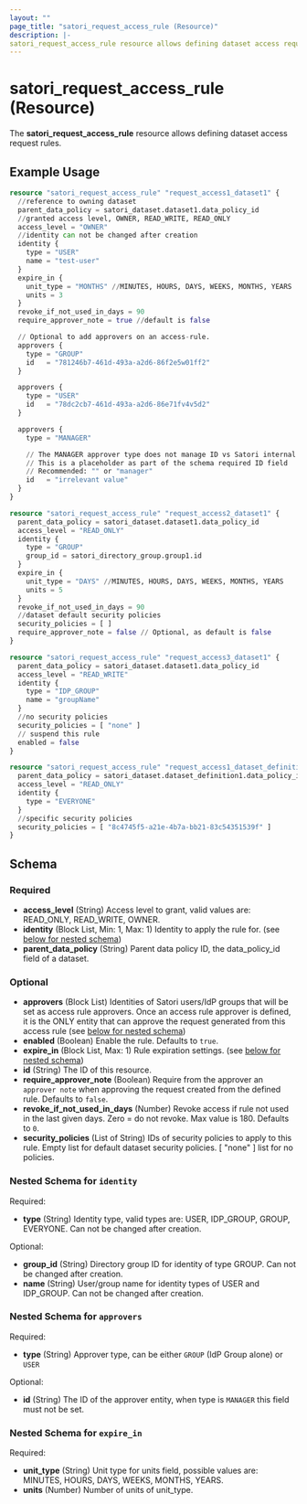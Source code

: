 ```yaml
---
layout: ""
page_title: "satori_request_access_rule (Resource)"
description: |-
satori_request_access_rule resource allows defining dataset access request rules.
---
```


# satori_request_access_rule (Resource)

The **satori_request_access_rule** resource allows defining dataset access request rules.

## Example Usage

```terraform
resource "satori_request_access_rule" "request_access1_dataset1" {
  //reference to owning dataset
  parent_data_policy = satori_dataset.dataset1.data_policy_id
  //granted access level, OWNER, READ_WRITE, READ_ONLY
  access_level = "OWNER"
  //identity can not be changed after creation
  identity {
    type = "USER"
    name = "test-user"
  }
  expire_in {
    unit_type = "MONTHS" //MINUTES, HOURS, DAYS, WEEKS, MONTHS, YEARS
    units = 3
  }
  revoke_if_not_used_in_days = 90
  require_approver_note = true //default is false

  // Optional to add approvers on an access-rule.
  approvers {
    type = "GROUP"
    id   = "781246b7-461d-493a-a2d6-86f2e5w01ff2"
  }

  approvers {
    type = "USER"
    id   = "78dc2cb7-461d-493a-a2d6-86e71fv4v5d2"
  }

  approvers {
    type = "MANAGER"

    // The MANAGER approver type does not manage ID vs Satori internal ID
    // This is a placeholder as part of the schema required ID field
    // Recommended: "" or "manager"
    id   = "irrelevant value"
  }
}

resource "satori_request_access_rule" "request_access2_dataset1" {
  parent_data_policy = satori_dataset.dataset1.data_policy_id
  access_level = "READ_ONLY"
  identity {
    type = "GROUP"
    group_id = satori_directory_group.group1.id
  }
  expire_in {
    unit_type = "DAYS" //MINUTES, HOURS, DAYS, WEEKS, MONTHS, YEARS
    units = 5
  }
  revoke_if_not_used_in_days = 90
  //dataset default security policies
  security_policies = [ ]
  require_approver_note = false // Optional, as default is false
}

resource "satori_request_access_rule" "request_access3_dataset1" {
  parent_data_policy = satori_dataset.dataset1.data_policy_id
  access_level = "READ_WRITE"
  identity {
    type = "IDP_GROUP"
    name = "groupName"
  }
  //no security policies
  security_policies = [ "none" ]
  // suspend this rule
  enabled = false
}

resource "satori_request_access_rule" "request_access1_dataset_definition1" {
  parent_data_policy = satori_dataset.dataset_definition1.data_policy_id
  access_level = "READ_ONLY"
  identity {
    type = "EVERYONE"
  }
  //specific security policies
  security_policies = [ "8c4745f5-a21e-4b7a-bb21-83c54351539f" ]
}
```

<!-- schema generated by tfplugindocs -->
## Schema

### Required

- **access_level** (String) Access level to grant, valid values are: READ_ONLY, READ_WRITE, OWNER.
- **identity** (Block List, Min: 1, Max: 1) Identity to apply the rule for. (see [below for nested schema](#nestedblock--identity))
- **parent_data_policy** (String) Parent data policy ID, the data_policy_id field of a dataset.

### Optional

- **approvers** (Block List) Identities of Satori users/IdP groups that will be set as access rule approvers. Once an access rule approver is defined, it is the ONLY entity that can approve the request generated from this access rule (see [below for nested schema](#nestedblock--approvers))
- **enabled** (Boolean) Enable the rule. Defaults to `true`.
- **expire_in** (Block List, Max: 1) Rule expiration settings. (see [below for nested schema](#nestedblock--expire_in))
- **id** (String) The ID of this resource.
- **require_approver_note** (Boolean) Require from the approver an `approver note` when approving the request created from the defined rule. Defaults to `false`.
- **revoke_if_not_used_in_days** (Number) Revoke access if rule not used in the last given days. Zero = do not revoke. Max value is 180. Defaults to `0`.
- **security_policies** (List of String) IDs of security policies to apply to this rule. Empty list for default dataset security policies. [ "none" ] list for no policies.

<a id="nestedblock--identity"></a>
### Nested Schema for `identity`

Required:

- **type** (String) Identity type, valid types are: USER, IDP_GROUP, GROUP, EVERYONE.
Can not be changed after creation.

Optional:

- **group_id** (String) Directory group ID for identity of type GROUP.
Can not be changed after creation.
- **name** (String) User/group name for identity types of USER and IDP_GROUP.
Can not be changed after creation.


<a id="nestedblock--approvers"></a>
### Nested Schema for `approvers`

Required:

- **type** (String) Approver type, can be either `GROUP` (IdP Group alone) or `USER`

Optional:

- **id** (String) The ID of the approver entity, when type is `MANAGER` this field must not be set.


<a id="nestedblock--expire_in"></a>
### Nested Schema for `expire_in`

Required:

- **unit_type** (String) Unit type for units field, possible values are: MINUTES, HOURS, DAYS, WEEKS, MONTHS, YEARS.
- **units** (Number) Number of units of unit_type.